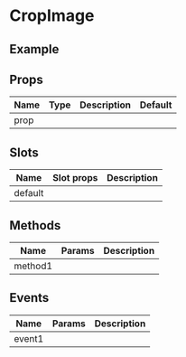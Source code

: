 # CropImage

## Example

<crop-image />

## Props

| Name | Type | Description | Default |
| ---- | :--: | ----------- | ------- |
| prop |      |             |

## Slots

| Name    | Slot props | Description |
| ------- | ---------- | ----------- |
| default |            |

## Methods

| Name    | Params | Description |
| ------- | ------ | ----------- |
| method1 |        |

## Events

| Name   | Params | Description |
| ------ | ------ | ----------- |
| event1 |        |
